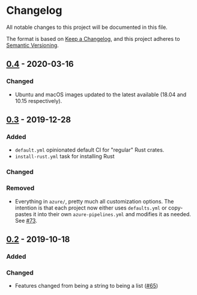 # Changelog
All notable changes to this project will be documented in this file.

The format is based on [Keep a Changelog](https://keepachangelog.com/en/1.0.0/),
and this project adheres to [Semantic Versioning](https://semver.org/spec/v2.0.0.html).

## [0.4] - 2020-03-16
### Changed
- Ubuntu and macOS images updated to the latest available (18.04 and
  10.15 respectively).

## [0.3] - 2019-12-28
### Added
- `default.yml` opinionated default CI for "regular" Rust crates.
- `install-rust.yml` task for installing Rust

### Changed

### Removed
- Everything in `azure/`, pretty much all customization options.
  The intention is that each project now either uses `defaults.yml` or
  copy-pastes it into their own `azure-pipelines.yml` and modifies it as
  needed.
  See [#73](https://github.com/crate-ci/azure-pipelines/pull/73).

## [0.2] - 2019-10-18
### Added

### Changed
- Features changed from being a string to being a list ([#65](https://github.com/crate-ci/azure-pipelines/pull/65))

[0.4]: https://github.com/crate-ci/azure-pipelines/compare/v0.3...v0.4
[0.3]: https://github.com/crate-ci/azure-pipelines/compare/v0.2...v0.3
[0.2]: https://github.com/crate-ci/azure-pipelines/compare/v0.1...v0.2
